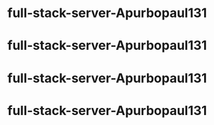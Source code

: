 # full-stack-server-Apurbopaul131
# full-stack-server-Apurbopaul131
# full-stack-server-Apurbopaul131
# full-stack-server-Apurbopaul131
